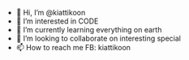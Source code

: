 - 👋 Hi, I’m @kiattikoon
- 👀 I’m interested in CODE
- 🌱 I’m currently learning everything on earth
- 💞️ I’m looking to collaborate on interesting special
- 📫 How to reach me FB: kiattikoon

<!---
kiattikoon/kiattikoon is a ✨ special ✨ repository because its `README.md` (this file) appears on your GitHub profile.
You can click the Preview link to take a look at your changes.
--->
